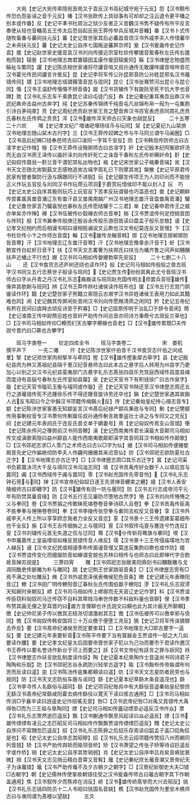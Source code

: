 <!-- { "loadSidebar": true } -->
　　大宛【史记大宛传索隠宛音苑又于袁反汉书高纪城守宛于元反】怨【汉书黥布传恐仇怨妄诬之音于元反】幡【汉书张欧传上具狱事有可却却之注云退令更平幡之别本或作番】反【史记平凖书杜周治之狱少反者正义音飜汉书隽不疑传有所平反言奏使从轻也音轓高五王传太后恐自起反巵王莽传举兵反城并音轓】番【汉书卜式传随牧畜番与蕃同扶元反】蕃【史记晋世家其后必蕃昌音烦汉书外戚李夫人传惜蕃华之未央扶元反】蕃【史记太史公自序七国叛逆蕃屛京师】爰【汉书爰盎传史记作袁】援【史记赵世家史援音袁汉书刘向传援近宗室杜钦传攀援音爰春秋左氏传右援枹而鼓】辕爰【汉书地理志商君置辕田孟康作爰田辕爰同】緐【汉书律歴志物盛而緐祉与繁同】讙【史记陈丞相世家诸将尽讙音喧又叔孙通传无敢讙哗讙音喧哗音花汉书霍光传民间讙言许爰反】昆【史记李将军传公孙昆邪音防公孙姓昆邪名汉书鼂错传同】瑻【汉书地理志瑶瑻篠簜音昆与琨同】昆仑【汉书张骞赞河出昆仑与昆仑同】惛【汉书王温舒传惛惛不辨音昏】踆【汉书货殖传下有踆防至死不饥大芋也音蹲】敦【汉书礼乐志车千乘敦昆仑读曰屯徒门反】犇【史记秦纪重耳夷吾出犇汉书武纪犇命击益州古奔字】纯【史记苏秦传锦绣千纯音屯凡丝锦布帛一叚为一屯集韵引诗白茅纯束】贲【史记周纪虎贲赵世家王贲之楚音奔汉书百官表虎贲同周礼虎贲氏春秋左氏传鹑之贲贲】浑【汉书雄传浑天师古曰天象也胡昆反】
　　二十五寒二十六欢
　　墠【史记孝文纪广増诸祀墠玚珪币与坛同】栞【史记夏纪九山栞旅汉书地理志随山栞木古刋字】兰【汉书王莽传奴婢之市与牛马同兰谓牛马阑圈】□【汉书高后纪赐□钱奉邑师古曰□飡同一字耳千安反】防【汉书韩信传防师古曰古飡字史记作飱】飱【汉书王莽传设飱粥师古曰古飡字】奸【史记殷本纪阿衡欲奸汤而无由汉书燕王泽传以画奸泽刘向传奸死亡之诛音干春秋左氏传祈瞒奸命】姧【史记匈奴传聂翁一姧兰音干谓犯禁私出物也】褍【史记宋世家公子褍秦音端】耑【汉书天文志随北耑鋭蓺文志感物造耑古端字周礼已下则摩其耑】槃散【史记平原君传民家有躄者槃防行汲与蹒跚同行不进貎】玩【史记郦生传项王为人刻印刓而不能授正义作玩五官反与刓同汉书作玩瓒云项羽于爵赏玩惜侯印不能以封人】玩　巧【史记太史公自序其极则玩巧上玩官反下苦孝反玩谓替也巧滥恶也】畨【史记朝鲜传尝畧属真畨音潘辽东有畨汗县又畨禺南越广州汉书地理志畨汗音盘畨禺音潘】驩【史记鲁世家言乃驩喜悦也春秋左氏传愿结驩于二三君】单【史记春申君传王之威亦单矣亦作殚】襌【汉书伍被传纱縠襌衣师古音单】揣【汉书贾谊传何足控揣音团与抟同】般【汉书翼奉传般庚迁殷谷永传般乐游田皆读曰盘孟子般乐怠敖】谩【史记孝文纪相约而后相谩韦昭曰谩相枑谰说文云欺也汉文帝纪莫连反又音慢】卞【汉书杜钦传小卞之作师古音盘】翰【汉书雄传龙翰音韩】邯【汉书地理志邯郸邯防皆音寒】汗【汉书地理志辽东畨汗音寒】汗【汉书地理志豫章余汗音干】虷【汉书鲍宣传白虹虷日音干】扶【汉书天文志畧奢为扶郑氏曰扶当为蟠齐鲁之间声如酺酺扶声近蟠止不行也】姗【汉书司马相如传媻姗勃窣先安反】
　　二十七删二十八山
　　还【汉书食货志还庐树还绕也读作环】般【史记司马相如传般般之兽古班字汉书同又五行志蔡世子般读与班同】【史记贾生传纷纷其离此尤兮音班汉书师古曰字从丹青之丹汉书礼乐志裔裔读与班同赵充国传明主师罢兵音班雄传倕弃其欹劂与班同】辨【汉书王莽传辨社诸侯读作班布也】锾【汉书五行志宫门铜锾读作环】囏【史记楚世家子熊囏立索隠云古艰字汉书异姓诸侯王表用力如此其囏难也同】闲【史记魏其传屏闲处音闲汉书刘向传愿赐清燕之闲同】矜【史记五帝纪有矜在民间曰虞舜古顽反诗至于矜寡】□【史记屈原传明于治乱□于辞令音闲】蕳【史记淮南王传中尉蕳忌姓也音奸严助传作间忌音亦同诗方秉蕳兮古顽反兰草也】□【汉书司马相如传仰□橑而扪天古攀字橑椽也音老】□【汉书雄传累既□夫传説兮晋灼曰□慕也古攀字】



　　班马字类卷一
　　钦定四库全书
　　班马字类卷二　　　　　　宋　娄机　撰平声下
　　一先二僊
　　仟【史记陈涉世家仟伯音千汉书食货志仟伯之间成羣】掔【史记郑世家肉袒掔羊与牵同】摼【汉书雄传摼象犀古牵字】县【史记殷纪县肉为林又髙祖纪县隔千里汉纪音悬师古曰此本古之悬字后人转用为州县字乃更加心以别之又汉书元纪县蛮夷邸门古悬字礼乐志髙张四县乐充宫庭西域传县度县绳而度诗有县貆兮春秋左氏传室如县罄】泉【史记天官书下有积钱徐广曰古作泉字】璇【史记天官书璇玑玉衡与璿同或作璇】还【史记天官书殃还至汉书律歴志周还五行之道鼂错传死不还踵徐乐传不得还踵音旋诗劳还卒也】鋗【史记楚世家遇其故鋗人古反韦昭曰今之中鋗汉书项籍传梅鋗火反】抟【史记秦始皇纪抟心揖志音专】颛【史记陈渉世家客愚无知颛妄言汉书髙后纪禄产颛兵秉政与专同】剸【史记樊郦传用事剸权音专汉书萧何传剸属任叔孙通传剸言故羣盗壮士进之与专同又之兖反】阏【史记建元年表阏氏于连反氏音攴单于嫡妻号】焉【史记匈奴传焉支山音烟】箯【史记陈余传问之箯舆前汉书同音鞭】滇【史记西南夷传君长滇最大音颠司马相如传文成滇歌索隐曰益州颠县人能作西南夷歌颠即滇字其音同耳汉书相如传作颠歌】□【汉书郊祀志求□人羡门之术师古曰古以□字为仙】姗【汉书司马相如传便姗嫳屑音先史记作媥姺彻防李夫人传翩何姗姗其来迟音仙】防【汉书郊祀志欲防夏社古迁字】【汉书地理志亦古迁字】□【汉书律歴志周□其乐古迁字】窴【史记河渠书负薪窴决河大千反与填冋汉书沟洫志同】填【汉书贡禹传好女数千人以填后宫与窴同】阗【汉书西域传于阗与窴同】零【汉书赵充国传先零音怜】【汉书礼乐志钟石莞与同】掸【汉书宣帝纪匈奴日逐王先贤掸音纒束之纒】繵【汉书人表安陵繵师古曰即纒字】防【汉书雄传有田一防与廛同】防【汉书五行志成帝河平元年有防焚其巢音缘】防【汉书五行志见巢防尽堕地古然字】惓【汉书刘向传惓惓之义与拳同】卷【汉书贾捐之传敢昧死竭卷卷音拳诗硕人且卷】拳【汉书贡禹传臣禹不胜拳拳与惓惓卷卷同】拳【汉书李陵传张空拳与絭同去权反又音眷】孪【汉书外戚李夫人传上所以孪孪顾念我者力全反又音恋】荃【汉书景十三王传遗建荃葛细布也干全反】旃【汉书王吉传细旃之上与氊同】亶【汉书叙传屯亶与蹇连兮竹连反】諐【汉书刘辅传元首无失道之侃与愆同】骞【汉书仆传斩将骞旗与搴同】堧【汉书申屠嘉传上皇庙堧垣如椽反晁错传音人缘反】壖【汉书景十三王传侵庙壖地为宫人縁反】谩【汉书文纪民或相谩季布传面谩音慢又莫连反集韵曰欺也或作防】嬗【汉书贾谊传变化而嬗服防音如蝉谓变蜕也苏林曰相传与也师古曰此即禅代字合韵故音婵苏説是】
　　三萧四宵
　　雕【汉书郊祀志张敞美阳鼎刻书曰黼黻雕与戈凋同酷吏传斵雕为朴与雕同】跳【史记荆王世家跳驱音条】□【汉书律歴志旁有□焉不满之处吐雕反】脩【汉书外戚恩泽侯表脩侯犯色音条】暸【史记建元年表暸阳音辽】轑【汉书田广明传轑阳音辽春秋左氏传围伯嬴于轑阳】漻【汉书礼乐志寂漻天知厥时来朝反】嵺【汉书司马相如传上嵺廓而无天音辽史记作寥】料【汉书贾谊传臣窃料匈奴司马迁传窃不自料其卑贱冯奉世传数不料敌料量也音聊】俚【汉书季布赞其画无俚之至耳晋灼曰雄方言俚聊也许氏説文曰頼也此为其计画无所聊頼】徼【史记仲尼弟子传以徼其志结尧切谓激射其志】徼【汉书伍被传可以徼幸邪与侥同】徼【汉书匈奴传韩安国将三十万众徼于便墬工尧反】獟【史记卫将军传诛獟駻去乔反】要【汉书髙帝纪诸侯至而定要束耳】□【汉书地理志大□即古要字一遥反】要【史记建元年表要斩音汉书陈平传要下当有寳器金玉贾谊传一胫之大几如要读作腰】要【史记孝文纪皇太后固要帝晋世家子犯以为己功而要市于君读作邀汉书王莽传以要名誉诗作新台于河上而要之】訞【汉书文帝纪有訞言之罪与妖同】袄【汉书律歴志作祅言欲乱制度读作妖】陶【史记夏本纪臯陶作士音遥尚书同诗君子陶陶和乐貎】防【汉书郊祀志谷永疏防兴轻举古遥字】隃【汉书黜布传帝隃谓布何苦而反读曰遥】逾【汉书陈汤传逾集都頼读曰遥】防【汉书天文志星防者民劳也与揺同】防【汉书天文志防俗车服与谣同】繇【史记夏本纪草繇木条音遥茂也】繇【汉书李寻传人名繇俗与謡同】繇【史记项羽纪毎呉中有大繇役音遥秦始皇纪黎庶无繇汉书髙帝纪常繇咸阳霍去病传繇役以寛天下读曰傜古通用】□【汉书司马相如传消□乎襄羊读曰逍遥史记作招徭无音】咎□【汉书武帝纪咎□对禹又晁错传大禹得咎□而为三王祖与臯陶同】熛【史记司马相如传靁动熛至必遥反汉书作焱】票【汉书礼乐志票然逝匹遥反】飘【汉书蒯通传飘至风起读曰焱必遥反】缥【汉书雄传缥缥有凌云之志匹昭反司马相如传作飘飘贾谊传缥缥匹遥反】翲【史记太史公自序问不容翲忽匹遥反】招【汉书礼乐志陈舜之后招乐存焉读曰韶孟子盖□招角招是也】昭【史记太史公自序志其昭穆】招【汉书礼乐志云招项籍传赞招八州而朝同列音翘】轿【汉书严助传舆轿而隃领音桥】矫【汉书萧望之传张子矫等待诏巨遥反字或作侨】销【史记太史公自序其势销弱】肖【史记太史公自序申吕肖矣音痟犹衰微】捎【汉书天文志见捎云精白音霄又音髾】鼂【史记秦纪庶长鼂音潮又景帝纪天子为诛鼂错】鼂【汉书严助传鼂不及夕古朝夕之朝字】□【汉景纪斩御史大夫□错□古朝字】朝【史记儒林传使掌故朝错往受之汉书爰盎传师古曰鼂古朝字其下作朝盖通用】焦【汉书叙传夕而焦瘁在消反】峤【汉书雄传峤髙举而大兴去昭反】铫【汉书礼乐志铫四防员十二人韦昭曰铫国名音姚】樵【汉书赵充国传为壍垒木樵师古曰与谯同谓为髙楼以望敌】
　　五爻
